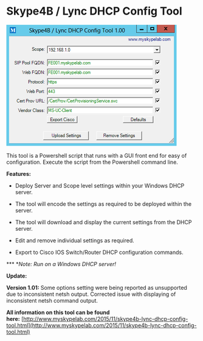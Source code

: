 ﻿Skype4B / Lync DHCP Config Tool
===============================

            

![Image](https://github.com/jamescussen/skype4b-lync-dhcp-config-tool/raw/master/DHCPConfigTool1.00.png)


This tool is a Powershell script that runs with a GUI front end for easy of configuration. Execute the script from the Powershell command line.

**Features:**


  *  Deploy Server and Scope level settings within your Windows DHCP server. 
  *  The tool will encode the settings as required to be deployed within the server.

  *  The tool will download and display the current settings from the DHCP server.

  *  Edit and remove individual settings as required. 
  *  Export to Cisco IOS Switch/Router DHCP configuration commands. 

*** **Note: Run on a Windows DHCP server!*


**Update:**


**Version 1.01:** Some options setting were being reported as unsupported due to inconsistent netsh output. Corrected issue with displaying of inconsistent netsh command output. 


**All information on this tool can be found here:** [http://www.myskypelab.com/2015/11/skype4b-lync-dhcp-config-tool.html](http://www.myskypelab.com/2015/11/skype4b-lync-dhcp-config-tool.html)


        
    
